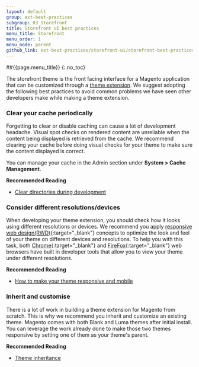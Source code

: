 ```yaml
---
layout: default
group: ext-best-practices
subgroup: 03_Storefront
title: Storefront UI best practices
menu_title: Storefront
menu_order: 1
menu_node: parent
github_link: ext-best-practices/storefront-ui/storefront-best-practices.md
---
```

##{{page.menu_title}}
{:.no_toc}

The storefront theme is the front facing interface for a Magento application that can be customized through a [theme extension]({{site.gdeurl}}frontend-dev-guide/themes/theme-general.html). We suggest adopting the following best practices to avoid common problems we have seen other developers make while making a theme extension.

### Clear your cache periodically

Forgetting to clear or disable caching can cause a lot of development headache. Visual spot checks on rendered content are unreliable when the content being displayed is retrieved from the cache. We recommend clearing your cache before doing visual checks for your theme to make sure the content displayed is correct.

You can manage your cache in the Admin section under **System > Cache Management**.

**Recommended Reading**

* [Clear directories during development]({{site.gdeurl}}howdoi/php/php_clear-dirs.html)

### Consider different resolutions/devices

When developing your theme extension, you should check how it looks using different resolutions or devices. We recommend you apply [responsive web design(RWD)](https://en.wikipedia.org/wiki/Responsive_web_design){:target="_blank"} concepts to optimize the look and feel of your theme on different devices and resolutions. To help you with this task, both [Chrome](https://developer.chrome.com/devtools){:target="_blank"} and [FireFox](https://developer.mozilla.org/en-US/docs/Tools){:target="_blank"} web browsers have built in developer tools that allow you to view your theme under different resolutions.

**Recommended Reading**

* [How to make your theme responsive and mobile]({{site.gdeurl}}frontend-dev-guide/responsive-web-design/rwd_overview.html)

### Inherit and customise

There is a lot of work in building a theme extension for Magento from scratch. This is why we recommend you inherit and customize an existing theme. Magento comes with both Blank and Luma themes after initial install. You can leverage the work already done to make those two themes responsive by setting one of them as your theme's parent.

**Recommended Reading**

* [Theme inheritance]({{site.gdeurl}}frontend-dev-guide/themes/theme-inherit.html)
